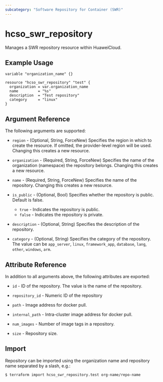 ```yaml
---
subcategory: "Software Repository for Container (SWR)"
---
```


# hcso_swr_repository

Manages a SWR repository resource within HuaweiCloud.

## Example Usage

```hcl
variable "organization_name" {} 

resource "hcso_swr_repository" "test" {
  organization = var.organization_name
  name         = "%s"
  description  = "Test repository"
  category     = "linux"
}
```

## Argument Reference

The following arguments are supported:

* `region` - (Optional, String, ForceNew) Specifies the region in which to create the resource. If omitted, the
  provider-level region will be used. Changing this creates a new resource.

* `organization` - (Required, String, ForceNew) Specifies the name of the organization (namespace) the repository belongs.
  Changing this creates a new resource.

* `name` - (Required, String, ForceNew) Specifies the name of the repository. Changing this creates a new resource.

* `is_public` - (Optional, Bool) Specifies whether the repository is public. Default is false.
  + `true` - Indicates the repository is public.
  + `false` - Indicates the repository is private.

* `description` - (Optional, String) Specifies the description of the repository.

* `category` - (Optional, String) Specifies the category of the repository.
  The value can be `app_server`, `linux`, `framework_app`, `database`, `lang`, `other`, `windows`, `arm`.

## Attribute Reference

In addition to all arguments above, the following attributes are exported:

* `id` - ID of the repository. The value is the name of the repository.

* `repository_id` - Numeric ID of the repository

* `path` - Image address for docker pull.

* `internal_path` - Intra-cluster image address for docker pull.

* `num_images` - Number of image tags in a repository.

* `size` - Repository size.

## Import

Repository can be imported using the organization name and repository name separated by a slash, e.g.:

```
$ terraform import hcso_swr_repository.test org-name/repo-name
```
